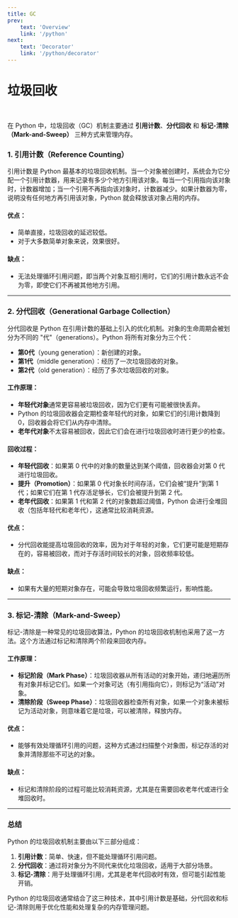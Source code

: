 ```yaml
---
title: GC
prev:
    text: 'Overview'
    link: '/python'
next:
    text: 'Decorator'
    link: '/python/decorator'
---
```


# 垃圾回收
<br>

在 Python 中，垃圾回收（GC）机制主要通过 **引用计数**、**分代回收** 和 **标记-清除（Mark-and-Sweep）** 三种方式来管理内存。

### 1. **引用计数（Reference Counting）**

引用计数是 Python 最基本的垃圾回收机制。当一个对象被创建时，系统会为它分配一个引用计数器，用来记录有多少个地方引用该对象。每当一个引用指向该对象时，计数器增加；当一个引用不再指向该对象时，计数器减少。如果计数器为零，说明没有任何地方再引用该对象，Python 就会释放该对象占用的内存。

#### **优点**：

- 简单直接，垃圾回收的延迟较低。
- 对于大多数简单对象来说，效果很好。

#### **缺点**：

- 无法处理循环引用问题，即当两个对象互相引用时，它们的引用计数永远不会为零，即使它们不再被其他地方引用。

---

### 2. **分代回收（Generational Garbage Collection）**

分代回收是 Python 在引用计数的基础上引入的优化机制。对象的生命周期会被划分为不同的 "代"（generations）。Python 将所有对象分为三个代：

- **第0代**（young generation）：新创建的对象。
- **第1代**（middle generation）：经历了一次垃圾回收的对象。
- **第2代**（old generation）：经历了多次垃圾回收的对象。

#### **工作原理**：

- **年轻代对象**通常更容易被垃圾回收，因为它们更有可能被很快丢弃。
- Python 的垃圾回收器会定期检查年轻代的对象，如果它们的引用计数降到 0，回收器会将它们从内存中清除。
- **老年代对象**不太容易被回收，因此它们会在进行垃圾回收时进行更少的检查。

#### **回收过程**：

- **年轻代回收**：如果第 0 代中的对象的数量达到某个阈值，回收器会对第 0 代进行垃圾回收。
- **提升（Promotion）**：如果第 0 代对象长时间存活，它们会被“提升”到第 1 代；如果它们在第 1 代存活足够长，它们会被提升到第 2 代。
- **老年代回收**：如果第 1 代和第 2 代的对象数超过阈值，Python 会进行全堆回收（包括年轻代和老年代），这通常比较消耗资源。

#### **优点**：

- 分代回收能提高垃圾回收的效率，因为对于年轻的对象，它们更可能是短期存在的，容易被回收，而对于存活时间较长的对象，回收频率较低。

#### **缺点**：

- 如果有大量的短期对象存在，可能会导致垃圾回收频繁运行，影响性能。

---

### 3. **标记-清除（Mark-and-Sweep）**

标记-清除是一种常见的垃圾回收算法，Python 的垃圾回收机制也采用了这一方法。这个方法通过标记和清除两个阶段来回收内存。

#### **工作原理**：

- **标记阶段（Mark Phase）**：垃圾回收器从所有活动的对象开始，递归地遍历所有对象并标记它们。如果一个对象可达（有引用指向它），则标记为“活动”对象。
- **清除阶段（Sweep Phase）**：垃圾回收器检查所有对象，如果一个对象未被标记为活动对象，则意味着它是垃圾，可以被清除，释放内存。

#### **优点**：

- 能够有效处理循环引用的问题，这种方式通过扫描整个对象图，标记存活的对象并清除那些不可达的对象。

#### **缺点**：

- 标记和清除阶段的过程可能比较消耗资源，尤其是在需要回收老年代或进行全堆回收时。

---

### **总结**

Python 的垃圾回收机制主要由以下三部分组成：

1. **引用计数**：简单、快速，但不能处理循环引用问题。
2. **分代回收**：通过将对象分为不同代来优化垃圾回收，适用于大部分场景。
3. **标记-清除**：用于处理循环引用，尤其是老年代回收时有效，但可能引起性能开销。

Python 的垃圾回收通常结合了这三种技术，其中引用计数是基础，分代回收和标记-清除则用于优化性能和处理复杂的内存管理问题。